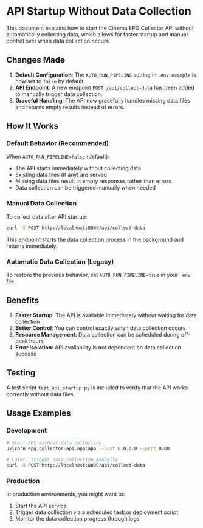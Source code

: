 # API Startup Without Data Collection

This document explains how to start the Cinema EPG Collector API without automatically collecting data, which allows for faster startup and manual control over when data collection occurs.

## Changes Made

1. **Default Configuration**: The `AUTO_RUN_PIPELINE` setting in `.env.example` is now set to `false` by default.
2. **API Endpoint**: A new endpoint `POST /api/collect-data` has been added to manually trigger data collection.
3. **Graceful Handling**: The API now gracefully handles missing data files and returns empty results instead of errors.

## How It Works

### Default Behavior (Recommended)
When `AUTO_RUN_PIPELINE=false` (default):
- The API starts immediately without collecting data
- Existing data files (if any) are served
- Missing data files result in empty responses rather than errors
- Data collection can be triggered manually when needed

### Manual Data Collection
To collect data after API startup:
```bash
curl -X POST http://localhost:8000/api/collect-data
```

This endpoint starts the data collection process in the background and returns immediately.

### Automatic Data Collection (Legacy)
To restore the previous behavior, set `AUTO_RUN_PIPELINE=true` in your `.env` file.

## Benefits

1. **Faster Startup**: The API is available immediately without waiting for data collection
2. **Better Control**: You can control exactly when data collection occurs
3. **Resource Management**: Data collection can be scheduled during off-peak hours
4. **Error Isolation**: API availability is not dependent on data collection success

## Testing

A test script `test_api_startup.py` is included to verify that the API works correctly without data files.

## Usage Examples

### Development
```bash
# Start API without data collection
uvicorn epg_collector.api.app:app --host 0.0.0.0 --port 8000

# Later, trigger data collection manually
curl -X POST http://localhost:8000/api/collect-data
```

### Production
In production environments, you might want to:
1. Start the API service
2. Trigger data collection via a scheduled task or deployment script
3. Monitor the data collection progress through logs